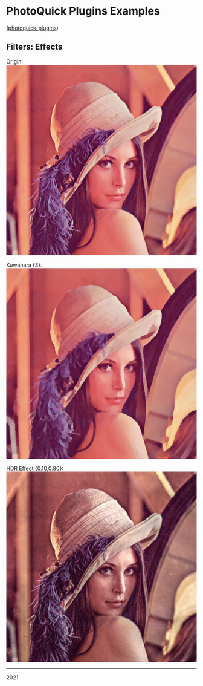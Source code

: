 # PhotoQuick Plugins Examples

([photoquick-plugins](https://github.com/ImageProcessing-ElectronicPublications/photoquick-plugins))

## Filters: Effects

Origin:  
![orig](../../../orig/lena.png)

Kuwahara {3}:  
![kuwahara](./lena.kuwahara.3.png)

HDR Effect {0.10,0.80}:  
![hdr](./lena.hdr.0.10.0.80.png)

----

2021
